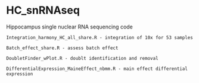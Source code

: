 # HC_snRNAseq
Hippocampus single nuclear RNA sequencing code


```
Integration_harmony_HC_all_share.R - integration of 10x for 53 samples

Batch_effect_share.R - assess batch effect

DoubletFinder_wPlot.R - doublt identification and removal

DifferentialExpression_MaineEffect_nbmm.R - main effect differential expression
```
